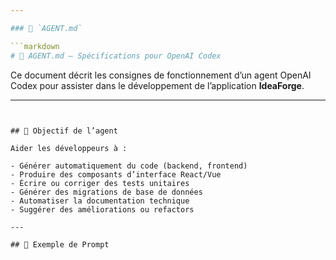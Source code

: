 ```yaml
---

### 🧠 `AGENT.md`

```markdown
# 🤖 AGENT.md – Spécifications pour OpenAI Codex
```

Ce document décrit les consignes de fonctionnement d’un agent OpenAI Codex pour assister dans le développement de l’application **IdeaForge**.

---
```


## 🧭 Objectif de l’agent

Aider les développeurs à :

- Générer automatiquement du code (backend, frontend)
- Produire des composants d’interface React/Vue
- Écrire ou corriger des tests unitaires
- Générer des migrations de base de données
- Automatiser la documentation technique
- Suggérer des améliorations ou refactors

---

## 💬 Exemple de Prompt

```
